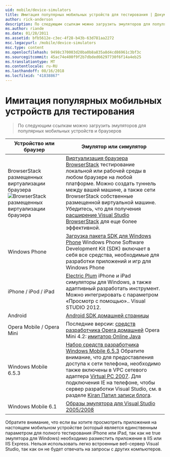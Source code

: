 ```yaml
---
uid: mobile/device-simulators
title: Имитация популярных мобильных устройств для тестирования | Документация Майкрософт
author: rick-anderson
description: По следующим ссылкам можно загрузить эмуляторов для популярных мобильных устройств и браузеров
ms.author: riande
ms.date: 01/28/2011
ms.assetid: bfb5612e-c3ec-4f28-b43b-63d781aa2272
msc.legacyurl: /mobile/device-simulators
msc.type: content
ms.openlocfilehash: 9498c370003d20ba0b8a835a8d4cd86961c3bf3c
ms.sourcegitcommit: 45ac74e400f9f2b7dbded66297730f6f14a4eb25
ms.translationtype: MT
ms.contentlocale: ru-RU
ms.lasthandoff: 08/16/2018
ms.locfileid: "41838867"
---
```

<a name="simulate-popular-mobile-devices-for-testing"></a>Имитация популярных мобильных устройств для тестирования
====================
> По следующим ссылкам можно загрузить эмуляторов для популярных мобильных устройств и браузеров


| Устройство или браузер | Эмулятор или симулятор |
| --- | --- |
| BrowserStack размещенных виртуализации браузера ![BrowserStack размещенных виртуализации браузера](device-simulators/_static/image1.png) | [Виртуализация браузера BrowserStack](http://browserstack.com) тестирование локальной или рабочей среды в любом браузере на любой платформе. Можно создать туннель между вашей машине, а также сети BrowserStack собственные размещенной виртуальной машине. Убедитесь, что для получения [расширение Visual Studio BrowserStack](https://visualstudiogallery.msdn.microsoft.com/2dfa32b1-3c47-439d-b1c5-9e28be18b81c) для еще более эффективной. |
| Windows Phone | [Загрузка пакета SDK для Windows Phone](https://dev.windowsphone.com/downloadsdk) Windows Phone Software Development Kit (SDK) включает в себя все средства, необходимые для разработки приложений и игр для Windows Phone |
| iPhone / iPod / iPad | [Electric Plum](http://www.electricplum.com/studio.aspx) iPhone и iPad симуляторы для Windows, а также адаптивный разработать инструмент. Можно интегрировать с параметром «Просмотр с помощью».. Visual STUDIO 2012. |
| Android | [Android SDK домашней страницы](https://developer.android.com/sdk) |
| Opera Mobile / Opera Mini | Последние версии: [средств разработчика Opera домашней](http://www.opera.com/developer/tools/) Opera Mini 4.2: [имитатор Online Java](http://www.opera.com/mobile/demo/?ver=4) |
| Windows Mobile 6.5.3 | [Набор средств разработчика Windows Mobile 6.5.3](https://www.microsoft.com/downloads/en/details.aspx?FamilyID=c0213f68-2e01-4e5c-a8b2-35e081dcf1ca&amp;displaylang=en) Обратите внимание, что для предоставления доступа к сети телефона, необходимо также включены в VPC сетевого адаптера [Virtual PC 2007](https://www.microsoft.com/downloads/en/details.aspx?FamilyID=04d26402-3199-48a3-afa2-2dc0b40a73b6&amp;DisplayLang=en). Для подключения IE на телефоне, чтобы сервер разработки Visual Studio, см. в разделе [Kiran Патил записи блога](http://kiranpatils.wordpress.com/2009/11/19/access-internetlocal-website-from-your-windows-mobile-device-emulators/). |
| Windows Mobile 6.1 | [Образы эмулятора для Visual Studio 2005/2008](https://www.microsoft.com/downloads/en/details.aspx?FamilyID=3d6f581e-c093-4b15-ab0c-a2ce5bffdb47) |

Обратите внимание, что если вы хотите просмотреть приложения на настоящем мобильном устройстве (который является единственным параметром для полного тестирования iPhone или iPad, так как не true эмулятора для Windows) необходимо разместить приложение в IIS или IIS Express. Нельзя использовать легко встроенные веб-сервер Visual Studio, так как он не будет отвечать на запросы с других компьютеров.

